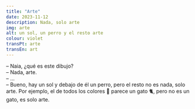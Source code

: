 ```yaml
---
title: "Arte"
date: 2023-11-12
description: Nada, solo arte
img: arte
alt: un sol, un perro y el resto arte
colour: violet
transPt: arte
transEn: art
---
```


– Naia, ¿qué es este dibujo?<br>
– Nada, arte.<br>
– …<br>
– Bueno, hay un sol y debajo de él un perro, pero el resto no es nada, solo arte. Por ejemplo, el de todos los colores 🌈 parece un gato 🐈, pero no es un gato, es solo arte.